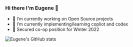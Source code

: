 ### Hi there I'm Eugene 👋

- 🔭 I’m currently working on Open Source projects
- 🌱 I’m currently implementing/learning copliot and codex
- 🔭 Secured co-op position for Winter 2022
<!--
**ycechungAI/ycechungAi** is a ✨ _special_ ✨ repository because its `README.md` (this file) appears on your GitHub profile.

Here are some ideas to get you started:

- 🔭 I’m currently working on ...
- 🌱 I’m currently learning ...
- 👯 I’m looking to collaborate on ...
- 🤔 I’m looking for help with ...
- 💬 Ask me about ...
- 📫 How to reach me: ...
- 😄 Pronouns: ...
- ⚡ Fun fact: ...
-->
![Eugene's GitHub stats](https://github-readme-stats.vercel.app/api?username=ycechungAI&theme=highcontrast&show_icons=true)
